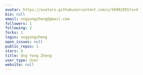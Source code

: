 ```yaml
---
avatar: https://avatars.githubusercontent.com/u/56992955?v=4
bio: null
email: ongyongzheng@gmail.com
followers: 1
following: 2
forks: 1
login: ongyongzheng
open_issues: null
public_repos: 1
stars: 8
title: Ong Yong Zheng
user_type: User
website: null
---
```

